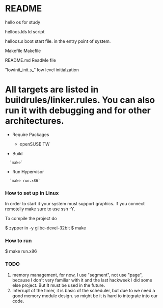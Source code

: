 # README #

hello os for study


helloos.lds         ld script

helloos.s           boot start file. in the entry point of system.

Makefile            Makefile

README.md           ReadMe file

\"lowinit\_init.s\_\"   low level initialzation

All targets are listed in buildrules/linker.rules. You can also run it with debugging and for other architectures.
=======
* Require Packages
  * openSUSE TW

* Build

~~~~
  `make`
~~~~

* Run Hypervisor

~~~~
  `make run.x86`
~~~~

### How to set up in Linux ###

In order to start it your system must support graphics. If you connect remotelly make sure to use ssh -Y.

To compile the project do

$ zypper in -y glibc-devel-32bit
$ make

### How to run ###

$ make run.x86

### TODO ###

1. memory management, for now, I use "segment", not use "page", because I don't very familiar with it and the last hackweek I did some else project. But It must be used in the future. 
2. Interrupt of the timer, it is basic of the scheduler, but due to we need a good memory module design. so might be it is hard to integrate into our code.